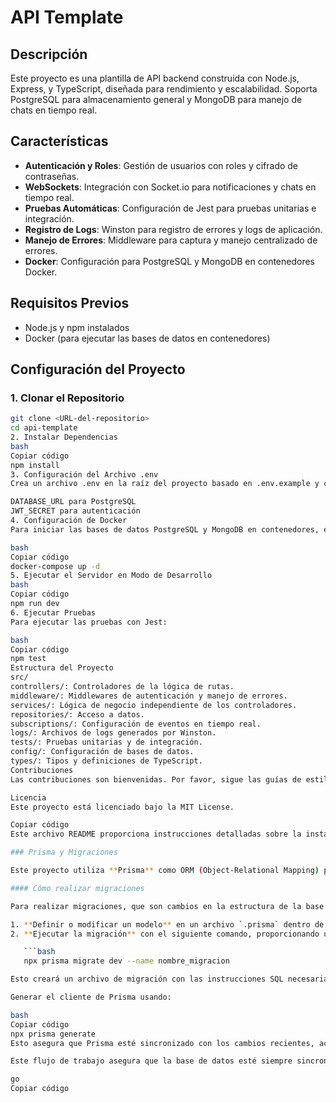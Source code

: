 
# API Template

## Descripción
Este proyecto es una plantilla de API backend construida con Node.js, Express, y TypeScript, diseñada para rendimiento y escalabilidad. Soporta PostgreSQL para almacenamiento general y MongoDB para manejo de chats en tiempo real.

## Características
- **Autenticación y Roles**: Gestión de usuarios con roles y cifrado de contraseñas.
- **WebSockets**: Integración con Socket.io para notificaciones y chats en tiempo real.
- **Pruebas Automáticas**: Configuración de Jest para pruebas unitarias e integración.
- **Registro de Logs**: Winston para registro de errores y logs de aplicación.
- **Manejo de Errores**: Middleware para captura y manejo centralizado de errores.
- **Docker**: Configuración para PostgreSQL y MongoDB en contenedores Docker.

## Requisitos Previos
- Node.js y npm instalados
- Docker (para ejecutar las bases de datos en contenedores)

## Configuración del Proyecto

### 1. Clonar el Repositorio
```bash
git clone <URL-del-repositorio>
cd api-template
2. Instalar Dependencias
bash
Copiar código
npm install
3. Configuración del Archivo .env
Crea un archivo .env en la raíz del proyecto basado en .env.example y completa las variables necesarias:

DATABASE_URL para PostgreSQL
JWT_SECRET para autenticación
4. Configuración de Docker
Para iniciar las bases de datos PostgreSQL y MongoDB en contenedores, ejecuta:

bash
Copiar código
docker-compose up -d
5. Ejecutar el Servidor en Modo de Desarrollo
bash
Copiar código
npm run dev
6. Ejecutar Pruebas
Para ejecutar las pruebas con Jest:

bash
Copiar código
npm test
Estructura del Proyecto
src/
controllers/: Controladores de la lógica de rutas.
middleware/: Middlewares de autenticación y manejo de errores.
services/: Lógica de negocio independiente de los controladores.
repositories/: Acceso a datos.
subscriptions/: Configuración de eventos en tiempo real.
logs/: Archivos de logs generados por Winston.
tests/: Pruebas unitarias y de integración.
config/: Configuración de bases de datos.
types/: Tipos y definiciones de TypeScript.
Contribuciones
Las contribuciones son bienvenidas. Por favor, sigue las guías de estilo de código y asegúrate de que todas las pruebas pasan antes de hacer un pull request.

Licencia
Este proyecto está licenciado bajo la MIT License.

Copiar código
Este archivo README proporciona instrucciones detalladas sobre la instalación, configuración y ejecución del proyecto, así como una descripción general de su estructura y funcionalidades.

### Prisma y Migraciones

Este proyecto utiliza **Prisma** como ORM (Object-Relational Mapping) para interactuar con la base de datos de manera eficiente y estructurada. Prisma permite definir modelos de datos en archivos `.prisma`, los cuales representan tablas en la base de datos. Para mantener una arquitectura modular, cada modelo se define en un archivo separado dentro de la carpeta `prisma/schema`, y Prisma combina estos archivos para generar un esquema unificado.

#### Cómo realizar migraciones

Para realizar migraciones, que son cambios en la estructura de la base de datos (como añadir o modificar tablas), sigue estos pasos:

1. **Definir o modificar un modelo** en un archivo `.prisma` dentro de la carpeta `prisma/schema`.
2. **Ejecutar la migración** con el siguiente comando, proporcionando un nombre descriptivo para la migración:

   ```bash
   npx prisma migrate dev --name nombre_migracion

Esto creará un archivo de migración con las instrucciones SQL necesarias y aplicará los cambios a la base de datos.

Generar el cliente de Prisma usando:

bash
Copiar código
npx prisma generate
Esto asegura que Prisma esté sincronizado con los cambios recientes, actualizando los tipos y permitiendo el uso de los modelos en el código.

Este flujo de trabajo asegura que la base de datos esté siempre sincronizada con los modelos definidos en Prisma, facilitando una estructura de datos coherente y escalable.

go
Copiar código
